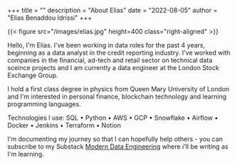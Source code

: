 +++
title = ""
description = "About Elias"
date = "2022-08-05"
author = "Elias Benaddou Idrissi"
+++

{{< figure src="/images/elias.jpg" height=400 class="right-aligned" >}}

Hello, I'm Elias. I've been working in data roles for the past 4 years, beginning as a data analyst in the credit reporting industry. I've worked with companies in the financial, ad-tech and retail sector on technical data sceince projects and I am currently a data engineer at the London Stock Exchange Group.

I hold a first class degree in physics from Queen Mary University of London and I'm interested in personal finance, blockchain technology and learning programming languages.

Technologies I use: SQL • Python • AWS • GCP • Snowflake • Airflow • Docker • Jenkins • Terraform • Notion

I'm documenting my journey so that I can hopefully help others - you can subscribe to my Substack [Modern Data Engineering](https://eliasbenaddouidrissi.substack.com) where i'll be writing as I'm learning.
